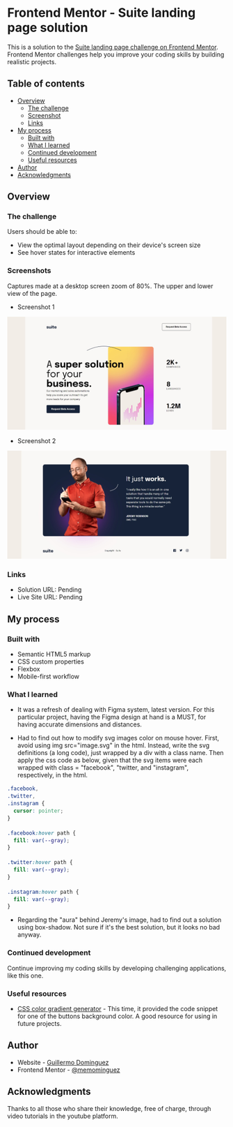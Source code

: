 # Frontend Mentor - Suite landing page solution

This is a solution to the [Suite landing page challenge on Frontend Mentor](https://www.frontendmentor.io/challenges/suite-landing-page-tj_eaU-Ra). Frontend Mentor challenges help you improve your coding skills by building realistic projects.

## Table of contents

- [Overview](#overview)
  - [The challenge](#the-challenge)
  - [Screenshot](#screenshot)
  - [Links](#links)
- [My process](#my-process)
  - [Built with](#built-with)
  - [What I learned](#what-i-learned)
  - [Continued development](#continued-development)
  - [Useful resources](#useful-resources)
- [Author](#author)
- [Acknowledgments](#acknowledgments)



## Overview

### The challenge

Users should be able to:

- View the optimal layout depending on their device's screen size
- See hover states for interactive elements

### Screenshots

Captures made at a desktop screen zoom of 80%. The upper and lower view of the page.

- Screenshot 1

![](./screenshots/Screenshot1.jpg)

- Screenshot 2

![](./screenshots/Screenshot2.jpg)



### Links

- Solution URL: Pending
- Live Site URL: Pending

## My process

### Built with

- Semantic HTML5 markup
- CSS custom properties
- Flexbox
- Mobile-first workflow


### What I learned

- It was a refresh of dealing with Figma system, latest version. For this particular project, having the Figma design at hand is a MUST, for having accurate dimensions and distances.

- Had to find out how to modify svg images color on mouse hover. First, avoid using img src="image.svg" in the html. Instead, write the svg definitions (a long code), just wrapped by a div with a class name. Then apply the css code as below, given that the svg items were each wrapped with class = "facebook", "twitter, and "instagram", respectively, in the html.

```css
.facebook,
.twitter,
.instagram {
  cursor: pointer;
}

.facebook:hover path {
  fill: var(--gray);
}

.twitter:hover path {
  fill: var(--gray);
}

.instagram:hover path {
  fill: var(--gray);
}
```

- Regarding the "aura" behind Jeremy's image, had to find out a solution using box-shadow. Not sure if it's the best solution, but it looks no bad anyway.


### Continued development


Continue improving my coding skills by developing challenging applications, like this one.

### Useful resources

- [CSS color gradient generator](https://cssgradient.io/) - This time,  it provided the code snippet for one of the buttons background color. A good resource for using in future projects. 


## Author


- Website - [Guillermo Dominguez](https://gdominguez-portfolio.netlify.app)
- Frontend Mentor - [@memominguez](https://www.frontendmentor.io/profile/memominguez)


## Acknowledgments


Thanks to all those who share their knowledge, free of charge, through video tutorials in the youtube platform.
